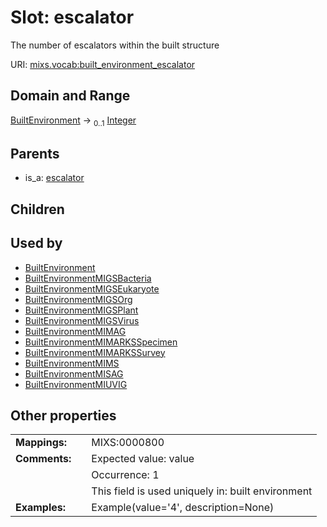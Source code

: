
# Slot: escalator


The number of escalators within the built structure

URI: [mixs.vocab:built_environment_escalator](https://w3id.org/mixs/vocab/built_environment_escalator)


## Domain and Range

[BuiltEnvironment](BuiltEnvironment.md) &#8594;  <sub>0..1</sub> [Integer](types/Integer.md)

## Parents

 *  is_a: [escalator](escalator.md)

## Children


## Used by

 * [BuiltEnvironment](BuiltEnvironment.md)
 * [BuiltEnvironmentMIGSBacteria](BuiltEnvironmentMIGSBacteria.md)
 * [BuiltEnvironmentMIGSEukaryote](BuiltEnvironmentMIGSEukaryote.md)
 * [BuiltEnvironmentMIGSOrg](BuiltEnvironmentMIGSOrg.md)
 * [BuiltEnvironmentMIGSPlant](BuiltEnvironmentMIGSPlant.md)
 * [BuiltEnvironmentMIGSVirus](BuiltEnvironmentMIGSVirus.md)
 * [BuiltEnvironmentMIMAG](BuiltEnvironmentMIMAG.md)
 * [BuiltEnvironmentMIMARKSSpecimen](BuiltEnvironmentMIMARKSSpecimen.md)
 * [BuiltEnvironmentMIMARKSSurvey](BuiltEnvironmentMIMARKSSurvey.md)
 * [BuiltEnvironmentMIMS](BuiltEnvironmentMIMS.md)
 * [BuiltEnvironmentMISAG](BuiltEnvironmentMISAG.md)
 * [BuiltEnvironmentMIUVIG](BuiltEnvironmentMIUVIG.md)

## Other properties

|  |  |  |
| --- | --- | --- |
| **Mappings:** | | MIXS:0000800 |
| **Comments:** | | Expected value: value |
|  | | Occurrence: 1 |
|  | | This field is used uniquely in: built environment |
| **Examples:** | | Example(value='4', description=None) |

